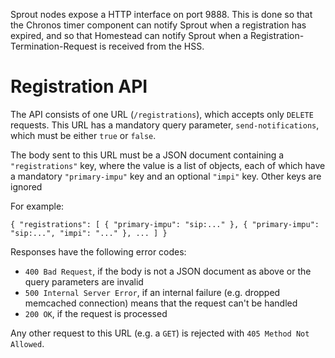 Sprout nodes expose a HTTP interface on port 9888. This is done so that the Chronos timer component can notify Sprout when a registration has expired, and so that Homestead can notify Sprout when a Registration-Termination-Request is received from the HSS.

# Registration API

The API consists of one URL (`/registrations`), which accepts only `DELETE` requests. This URL has a mandatory query parameter, `send-notifications`, which must be either `true` or `false`.

The body sent to this URL must be a JSON document containing a `"registrations"` key, where the value is a list of objects, each of which have a mandatory `"primary-impu"` key and an optional `"impi"` key. Other keys are ignored

For example:

```
{ "registrations": [ { "primary-impu": "sip:..." }, { "primary-impu": "sip:...", "impi": "..." }, ... ] }
```

Responses have the following error codes:

* `400 Bad Request`, if the body is not a JSON document as above or the query parameters are invalid
* `500 Internal Server Error`, if an internal failure (e.g. dropped memcached connection) means that the request can't be handled
* `200 OK`, if the request is processed

Any other request to this URL (e.g. a `GET`) is rejected with `405 Method Not Allowed`.
